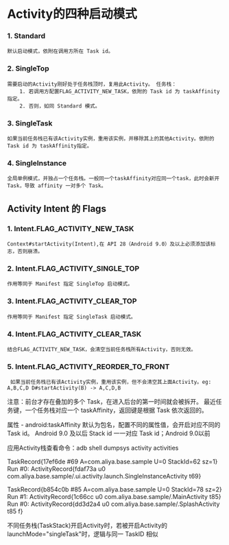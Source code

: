# Activity的四种启动模式

### 1. Standard  
    默认启动模式，依附在调用方所在 Task id。
    
### 2. SingleTop  
    需要启动的Activity刚好处于任务栈顶时，复用此Activity。 任务栈：
        1. 若调用方配置FLAG_ACTIVITY_NEW_TASK，依附的 Task id 为 taskAffinity指定。
        2. 否则，如同 Standard 模式。
    
### 3. SingleTask  
    如果当前任务栈已有该Activity实例，重用该实例，并移除其上的其他Activity。依附的 Task id 为 taskAffinity指定。

### 4. SingleInstance  
    全局单例模式，并独占一个任务栈。一般同一个taskAffinity对应同一个task，此时会新开 Task，导致 affinity 一对多个 Task。

## Activity Intent 的 Flags  

### 1. Intent.FLAG_ACTIVITY_NEW_TASK  
    Context#startActivity(Intent),在 API 28（Android 9.0）及以上必须添加该标志，否则崩溃。
    
### 2. Intent.FLAG_ACTIVITY_SINGLE_TOP  
    作用等同于 Manifest 指定 SingleTop 启动模式。

### 3. Intent.FLAG_ACTIVITY_CLEAR_TOP 
    作用等同于 Manifest 指定 SingleTask 启动模式。
    
### 4. Intent.FLAG_ACTIVITY_CLEAR_TASK 
    结合FLAG_ACTIVITY_NEW_TASK，会清空当前任务栈所有Activity，否则无效。
    
### 5. Intent.FLAG_ACTIVITY_REORDER_TO_FRONT
     如果当前任务栈已有该Activity实例，重用该实例，但不会清空其上面Activity。eg: A,B,C,D D#startActivity(B) -> A,C,D,B


注意：前台才存在叠加的多个 Task，在进入后台的第一时间就会被拆开。
最近任务键，一个任务栈对应一个 taskAffinity，返回键是根据 Task 依次返回的。


属性 - android:taskAffinity 默认为包名，配置不同的属性值，会开启对应不同的 Task id。
Android 9.0 及以后 Stack id 一一对应 Task id；Android 9.0以前
    
应用Activity栈查看命令：adb shell dumpsys activity activities

 TaskRecord{17ef6de #69 A=com.aliya.base.sample U=0 StackId=62 sz=1}
        Run #0: ActivityRecord{fdaf73a u0 com.aliya.base.sample/.ui.activity.launch.SingleInstanceActivity t69}
        
 TaskRecord{b854c0b #85 A=com.aliya.base.sample U=0 StackId=78 sz=2}
        Run #1: ActivityRecord{1c66cc u0 com.aliya.base.sample/.MainActivity t85}
        Run #0: ActivityRecord{dd3d2a4 u0 com.aliya.base.sample/.SplashActivity t85 f}

不同任务栈(TaskStack)开启Activity时，若被开启Activity的launchMode="singleTask"时，逻辑与同一 TaskID 相似